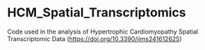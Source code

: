 # HCM_Spatial_Transcriptomics
Code used in the analysis of Hypertrophic Cardiomyopathy Spatial Transcriptomic Data (https://doi.org/10.3390/ijms241612625)
